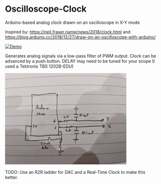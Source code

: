 # Oscilloscope-Clock
Arduino-based analog clock drawn on an oscilloscope in X-Y mode

Inspired by:
   https://neil.fraser.name/news/2018/clock.html and<br>
   https://blog.arduino.cc/2018/12/27/draw-on-an-oscilloscope-with-arduino/
   
[![Demo](http://img.youtube.com/vi/hR9PfUYebpU/0.jpg)](http://www.youtube.com/watch?v=hR9PfUYebpU "Demo")

Generates analog signals via a low-pass filter of PWM output.
Clock can be advanced by a push button. 
DELAY may need to be tuned for your scope (I used a Tektronix TBS 1202B-EDU)

<img src="https://github.com/daveyburke/Oscilloscope-Clock/blob/master/Schematic.jpg" alt="Schematic" width="400"/>

TODO: Use an R2R ladder for DAC and a Real-Time Clock to make this better. 
